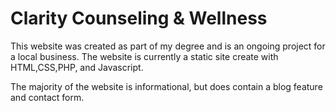 # Clarity Counseling & Wellness
This website was created as part of my degree and is an ongoing project for a local business. The website is currently a static site create with HTML,CSS,PHP, and Javascript. 

The majority of the website is informational, but does contain a blog feature and contact form. 

